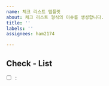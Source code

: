 ```yaml
---
name: 체크 리스트 템플릿
about: 체크 리스트 형식의 이슈를 생성합니다.
title: ''
labels: ''
assignees: ham2174

---
```


## Check - List
- [ ] :
